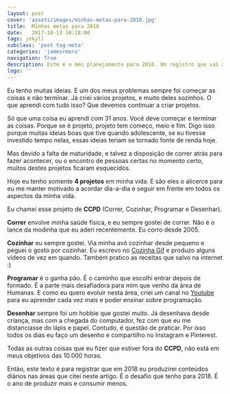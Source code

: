 ```yaml
---
layout: post
cover: 'assets/images/minhas-metas-para-2018.jpg'
title:  Minhas metas para 2018
date:   2017-10-13 10:18:00
tags: jekyll
subclass: 'post tag-meta'
categories: 'jamesrmoro'
navigation: True
description: Este é o meu planejamento para 2018. Um registro que vai além de uma promessa qualquer.
logo: ''
---
```


Eu tenho muitas ideias. E um dos meus problemas sempre foi começar as coisas e não terminar. Já criei vários projetos, e muito deles sozinhos. O que aprendi com tudo isso? Que devemos continuar a criar projetos.

Só que uma coisa eu aprendi com 31 anos. Você deve começar e terminar as coisas. Porque se é projeto, projeto tem começo, meio e fim. Digo isso porque muitas ideias boas que tive quando adolescente, se eu tivesse investido tempo nelas, essas ideias teriam se tornado fonte de renda hoje.

Mas devido a falta de maturidade, e talvez a disposição de correr atrás para fazer acontecer, ou o encontro de pessoas certas no momento certo, muitos destes projetos ficaram esquecidos.

Hoje eu tenho somente **4 projetos** em minha vida. E são eles o alicerce para eu me manter motivado a acordar dia-a-dia e seguir em frente em todos os aspectos da minha vida.

Eu chamei esse projeto de **CCPD** (Correr, Cozinhar, Programar e Desenhar).

**Correr** envolve minha saúde física, e eu sempre gostei de correr. Não é o lance da modinha que eu aderi recentemente. Eu corro desde 2005.

**Cozinhar** eu sempre gostei. Via minha avó cozinhar desde pequeno e peguei o gosto por cozinhar. Eu escrevo no [Cozinha Gif](http://www.cozinhagif.com.br) e produzo alguns vídeos de vez em quando. Também pratico as receitas que salvo na internet :)

**Programar** é o ganha pão. É o caminho que escolhi entrar depois de formado. É a parte mais desafiadora para mim que venho da área de Humanas. E como eu quero evoluir nesta área, criei um canal no [Youtube](https://youtube.com/jamesrmoro) para eu aprender cada vez mais e poder ensinar sobre programação.

**Desenhar** sempre foi um hobbie que gostei muito. Já desenhava desde criança, mas com a chegada do computador, fez com que eu me distanciasse do lápis e papel. Contudo, é questão de praticar. Por isso todos os dias eu faço um desenho e compartilho no Instagram e Pinterest.

Todas as outras coisas que eu fizer que estiver fora do **CCPD**, não está em meus objetivos das 10.000 horas.

Então, este texto é para registrar que em 2018 eu produzirei conteúdos diários nas áreas que citei neste artigo. É o desafio que tenho para 2018. É o ano de produzir mais e consumir menos.